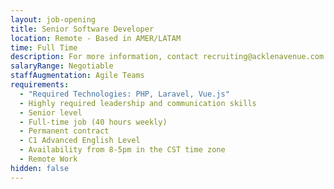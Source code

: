```yaml
---
layout: job-opening
title: Senior Software Developer
location: Remote - Based in AMER/LATAM
time: Full Time
description: For more information, contact recruiting@acklenavenue.com
salaryRange: Negotiable
staffAugmentation: Agile Teams
requirements:
  - "Required Technologies: PHP, Laravel, Vue.js"
  - Highly required leadership and communication skills
  - Senior level
  - Full-time job (40 hours weekly)
  - Permanent contract
  - C1 Advanced English Level
  - Availability from 8-5pm in the CST time zone
  - Remote Work
hidden: false
---
```

